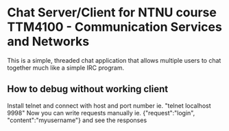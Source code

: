 # Chat Server/Client for NTNU course TTM4100 - Communication Services and Networks
This is a simple, threaded chat application that allows multiple users to chat together much like a simple IRC program.

## How to debug without working client
Install telnet and connect with host and port number ie. "telnet localhost 9998"
Now you can write requests manually ie. {"request":"login", "content":"myusername"}
and see the responses
